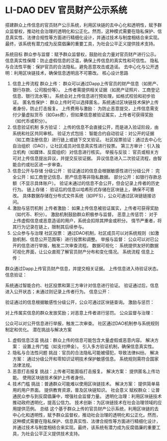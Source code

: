 # LI-DAO DEV 官员财产公示系统

搭建群众上传信息的官员财产公示系统，利用区块链的去中心化和透明性，赋予群众监督权，推动社会治理的透明化和公正化。然而，这种模式需要在隐私保护、信息真实性、法律合规性等方面进行精细化设计，并通过技术与制度相结合来实现。最终，该系统有潜力成为反腐倡廉的重要工具，为社会公平正义提供技术支持。

系统目标
群众参与监督：赋予群众监督权，鼓励社会力量对官员财产进行公示。
信息真实性保障：防止虚假信息的泛滥，确保上传信息的真实性和可信性。
隐私与合法性平衡：保护官员的合法隐私，避免恶意攻击或造谣。
去中心化与公开透明：利用区块链技术，确保信息透明且不可篡改。
核心设计思路
1. 信息上传流程
群众上传：
群众可以通过Dapp上传官员的财产信息（如房产、银行存款、公司股份等）。
上传者需提供相关证据（如房产证照片、工商登记信息、银行流水等）。
系统会对上传信息进行预处理，如格式校验和初步验证。
匿名性保护：
群众上传时可以选择匿名，系统通过区块链技术保护上传者身份，防止打击报复。
上传费用与激励：
为防止恶意提交，上传信息需支付少量虚拟货币（如Gas费），但如果信息被验证属实，上传者可获得奖励（如代币或积分）。
2. 信息验证机制
多方验证：
上传的信息不会直接公开，而是进入验证阶段，由系统和社区共同审核。
验证方式包括：
智能合约自动验证：对公开的证据（如工商注册信息）进行链上或链下交叉验证。
社区投票验证：通过去中心化自治组织（DAO），让社区成员对信息真实性进行投票。
第三方审计：引入独立机构（如媒体、反腐组织）对信息进行核实。
举报与反驳：
官员或相关方可对上传信息提出异议，并提交反驳证据。
异议信息进入二次验证流程，由智能合约或社区进一步审查。
3. 信息公开与存储
分级公开：
验证通过的信息会根据敏感性进行分级公开：
完全公开：如工商登记信息、房产信息等非隐私数据。
部分公开：如银行存款总额（不显示具体账户）。
验证未通过的信息不会公开，但会记录上传者的历史行为。
链上存储：
验证后的信息以哈希形式存储在区块链上，确保不可篡改。
具体数据存储在分布式文件系统（如IPFS），公众可通过区块链链接访问。
4. 激励与惩罚机制
上传者激励：
如果上传信息被验证属实，上传者可获得奖励（如代币、积分）。
激励机制鼓励群众积极参与监督。
恶意上传惩罚：
对于上传虚假信息或恶意造谣的用户，系统会扣除其押金或积分。
情节严重者，将其行为记录在链上，限制其后续参与。
5. 公众参与与治理
社区投票：
通过DAO机制，社区成员可以对系统规则（如激励机制、信息公开范围等）进行投票和调整。
举报与监督：
公众可以对已公开的信息进行举报，触发二次审查流程。
数据可视化：
系统提供友好的数据可视化界面，让公众直观了解官员财产分布和变化情况。
系统流程
信息上传：

群众通过Dapp上传官员财产信息，并提交相关证据。
上传信息进入待验证状态。
信息验证：

系统通过智能合约、社区投票和第三方审计对信息进行验证。
验证通过后，信息进入公开状态；未通过则记录上传者行为。
信息公开：

验证通过的信息根据敏感性分级公开，公众可通过区块链查询。
激励与惩罚：

对上传属实信息的群众发放奖励；对恶意上传者进行惩罚。
公众监督与治理：

公众可以对公开信息进行举报，触发二次审查。
社区通过DAO机制参与系统规则制定和优化。
潜在挑战与解决方案
1. 虚假信息泛滥
挑战：群众上传的信息可能包含大量虚假或恶意内容。
解决方案：
设置上传门槛（如支付押金）。
引入多方验证机制，确保信息真实性。
2. 隐私与合法性问题
挑战：官员的合法隐私可能被侵犯，导致法律纠纷。
解决方案：
通过分级公开和零知识证明技术保护敏感信息。
系统规则需符合国家法律法规。
3. 恶意打击报复
挑战：上传者可能面临打击报复。
解决方案：
提供匿名上传功能。
使用区块链技术保护上传者身份。
4. 技术门槛
挑战：普通群众可能难以使用区块链技术。
解决方案：
提供简单易用的用户界面。
提供教育资源，普及区块链知识。
社会意义
赋权群众：让普通民众参与到反腐倡廉中，增强社会监督力量。
透明化治理：利用区块链技术推动政府透明化，提高公信力。
技术创新：为区块链技术在社会治理领域的应用提供范例。
总结
这个基于群众上传的官员财产公示系统，利用区块链的去中心化和透明性，赋予群众监督权，推动社会治理的透明化和公正化。然而，这种模式需要在隐私保护、信息真实性、法律合规性等方面进行精细化设计，并通过技术与制度相结合来实现。最终，该系统有潜力成为反腐倡廉的重要工具，为社会公平正义提供技术支持。
